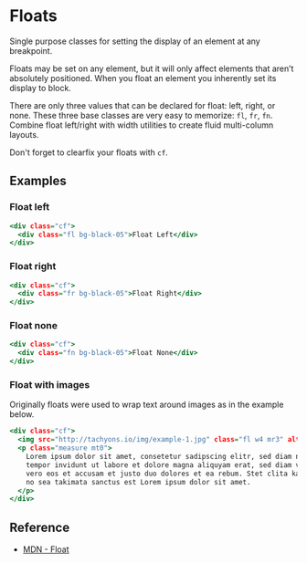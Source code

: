 # Floats

Single purpose classes for setting the display of an element at any breakpoint.

Floats may be set on any element, but it will only affect elements that aren’t absolutely positioned.
When you float an element you inherently set its display to block.

There are only three values that can be declared for float: left, right, or none.
These three base classes are very easy to memorize: `fl`, `fr`, `fn`.
Combine float left/right with width utilities to create fluid multi-column layouts.

Don't forget to clearfix your floats with `cf`.

## Examples

### Float left

```.html
<div class="cf">
  <div class="fl bg-black-05">Float Left</div>
</div>
```

### Float right

```.html
<div class="cf">
  <div class="fr bg-black-05">Float Right</div>
</div>
```

### Float none

```.html
<div class="cf">
  <div class="fn bg-black-05">Float None</div>
</div>
```

### Float with images

Originally floats were used to wrap text around images as in the example below.

```.html
<div class="cf">
  <img src="http://tachyons.io/img/example-1.jpg" class="fl w4 mr3" alt="example 1">
  <p class="measure mt0">
    Lorem ipsum dolor sit amet, consetetur sadipscing elitr, sed diam nonumy eirmod
    tempor invidunt ut labore et dolore magna aliquyam erat, sed diam voluptua. At
    vero eos et accusam et justo duo dolores et ea rebum. Stet clita kasd gubergren,
    no sea takimata sanctus est Lorem ipsum dolor sit amet.
  </p>
</div>
```

## Reference

- [MDN - Float](https://developer.mozilla.org/en-US/docs/Web/CSS/float)
